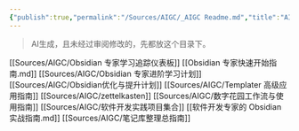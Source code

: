 ```yaml
---
{"publish":true,"permalink":"/Sources/AIGC/_AIGC Readme.md","title":"AIGC","created":"2025-07-12T02:46:20.267+08:00","modified":"2025-08-03T02:50:50.167+08:00","tags":["AI生成"],"cssclasses":""}
---
```



> AI生成，且未经过审阅修改的，先都放这个目录下。

[[Sources/AIGC/Obsidian 专家学习追踪仪表板]]
[[Obsidian 专家快速开始指南.md]]
[[Sources/AIGC/Obsidian 专家进阶学习计划]]
[[Sources/AIGC/Obsidian优化与提升计划]]
[[Sources/AIGC/Templater 高级应用指南]]
[[Sources/AIGC/zettelkasten]]
[[Sources/AIGC/数字花园工作流与使用指南]]
[[Sources/AIGC/软件开发实践项目集合]]
[[软件开发专家的 Obsidian 实战指南.md]]
[[Sources/AIGC/笔记库整理总指南]]
